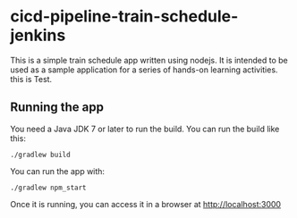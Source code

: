 # cicd-pipeline-train-schedule-jenkins

This is a simple train schedule app written using nodejs. It is intended to be used as a sample application for a series of hands-on learning activities. this is Test.

## Running the app

You need a Java JDK 7 or later to run the build. You can run the build like this:

    ./gradlew build

You can run the app with:

    ./gradlew npm_start

Once it is running, you can access it in a browser at [http://localhost:3000](http://localhost:3000)
